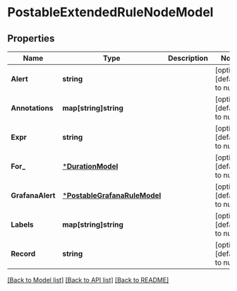 # PostableExtendedRuleNodeModel

## Properties
Name | Type | Description | Notes
------------ | ------------- | ------------- | -------------
**Alert** | **string** |  | [optional] [default to null]
**Annotations** | **map[string]string** |  | [optional] [default to null]
**Expr** | **string** |  | [optional] [default to null]
**For_** | [***DurationModel**](Duration.md) |  | [optional] [default to null]
**GrafanaAlert** | [***PostableGrafanaRuleModel**](PostableGrafanaRule.md) |  | [optional] [default to null]
**Labels** | **map[string]string** |  | [optional] [default to null]
**Record** | **string** |  | [optional] [default to null]

[[Back to Model list]](../README.md#documentation-for-models) [[Back to API list]](../README.md#documentation-for-api-endpoints) [[Back to README]](../README.md)



